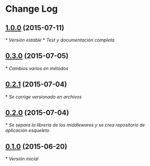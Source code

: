 # Change Log

## [1.0.0](https://github.com/danielspk/TornadoHttp/releases/tag/v1.0.0) (2015-07-11)

\* *Versión estable*
\* *Test y documentación completa*

## [0.3.0](https://github.com/danielspk/TornadoHttp/releases/tag/v0.3.0) (2015-07-05)

\* *Cambios varios en métodos*

## [0.2.1](https://github.com/danielspk/TornadoHttp/releases/tag/v0.2.1) (2015-07-04)

\* *Se corrige versionado en archivos*

## [0.2.0](https://github.com/danielspk/TornadoHttp/releases/tag/v0.2.0) (2015-07-04)

\* *Se separa la librería de los middlewares y se crea repositorio de aplicación esqueleto*

## [0.1.0](https://github.com/danielspk/TornadoHttp/releases/tag/v0.1.0) (2015-06-20)

\* *Versión inicial*
